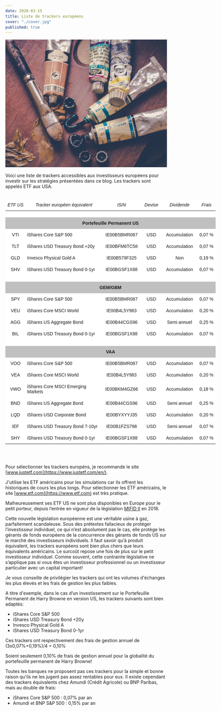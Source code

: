 ```yaml
---
date: 2020-03-15
title: Liste de trackers européens
cover: "./cover.jpg"
published: true
---
```


![cover](./cover.jpg)

Voici une liste de trackers accessibles aux investisseurs européens pour investir sur les stratégies présentées dans ce blog. Les trackers sont appelés ETF aux USA.
<br></br>

<!-- TABLE TRACKERS -->
<div style="text-align: center">
  <style type="text/css">
  .tg  {border:none;border-collapse:collapse;border-spacing:0;margin:0px auto;}
  .tg td{border-style:solid;border-width:0px;font-family:Arial, sans-serif;font-size:14px;overflow:hidden;
    padding:10px 5px;word-break:normal;}
  .tg th{border-style:solid;border-width:0px;font-family:Arial, sans-serif;font-size:14px;font-weight:normal;
    overflow:hidden;padding:10px 5px;word-break:normal;}
  .tg .tg-vxga{background-color:#ffffff;text-align:center;vertical-align:middle}
  .tg .tg-vml1{background-color:#ffffff;font-style:italic;text-align:center;vertical-align:middle}
  .tg .tg-y0hg{background-color:#ffffff;text-align:left;vertical-align:middle}
  .tg .tg-kfrk{background-color:#c0c0c0;border-color:#efefef;font-weight:bold;text-align:center;vertical-align:middle}
  .tg .tg-v4j2{background-color:#c0c0c0;font-weight:bold;text-align:center;vertical-align:middle}
  @media screen and (max-width: 767px) {.tg {width: auto !important;}.tg col {width: auto !important;}.tg-wrap {overflow-x: auto;-webkit-overflow-scrolling: touch;margin: auto 0px;}}</style>
  <div class="tg-wrap"><table class="tg" style="undefined;table-layout: fixed; width: 656px">
  <colgroup>
  <col style="width: 63px">
  <col style="width: 239px">
  <col style="width: 121px">
  <col style="width: 65px">
  <col style="width: 111px">
  <col style="width: 57px">
  </colgroup>
  <thead>
    <tr>
      <th class="tg-vml1">ETF US</th>
      <th class="tg-vml1">Tracker européen équivalent</th>
      <th class="tg-vml1">ISIN</th>
      <th class="tg-vml1">Devise</th>
      <th class="tg-vml1">Dividende</th>
      <th class="tg-vml1">Frais</th>
    </tr>
  </thead>
  <tbody>
    <tr>
      <td class="tg-vxga"></td>
      <td class="tg-y0hg"></td>
      <td class="tg-vxga"></td>
      <td class="tg-vxga"></td>
      <td class="tg-vxga"></td>
      <td class="tg-vxga"></td>
    </tr>
    <tr>
      <td class="tg-kfrk" colspan="6">Portefeuille Permanent US</td>
    </tr>
    <tr>
      <td class="tg-vxga">VTI</td>
      <td class="tg-y0hg">iShares Core S&amp;P 500</td>
      <td class="tg-vxga">IE00B5BMR087</td>
      <td class="tg-vxga">USD</td>
      <td class="tg-vxga">Accumulation</td>
      <td class="tg-vxga">0,07 %</td>
    </tr>
    <tr>
      <td class="tg-vxga">TLT</td>
      <td class="tg-y0hg">iShares USD Treasury Bond +20y</td>
      <td class="tg-vxga">IE00BFM6TC58</td>
      <td class="tg-vxga">USD</td>
      <td class="tg-vxga">Accumulation</td>
      <td class="tg-vxga">0,07 %</td>
    </tr>
    <tr>
      <td class="tg-vxga">GLD</td>
      <td class="tg-y0hg">Invesco Physical Gold A</td>
      <td class="tg-vxga">IE00B579F325</td>
      <td class="tg-vxga">USD</td>
      <td class="tg-vxga">Non</td>
      <td class="tg-vxga">0,19 %</td>
    </tr>
    <tr>
      <td class="tg-vxga">SHV</td>
      <td class="tg-y0hg">iShares USD Treasury Bond 0-1yr</td>
      <td class="tg-vxga">IE00BGSF1X88</td>
      <td class="tg-vxga">USD</td>
      <td class="tg-vxga">Accumulation</td>
      <td class="tg-vxga">0,07 %</td>
    </tr>
    <tr>
      <td class="tg-vxga"></td>
      <td class="tg-y0hg"></td>
      <td class="tg-vxga"></td>
      <td class="tg-vxga"></td>
      <td class="tg-vxga"></td>
      <td class="tg-vxga"></td>
    </tr>
    <tr>
      <td class="tg-v4j2" colspan="6">GEM/GBM</td>
    </tr>
    <tr>
      <td class="tg-vxga">SPY</td>
      <td class="tg-y0hg">iShares Core S&amp;P 500</td>
      <td class="tg-vxga">IE00B5BMR087</td>
      <td class="tg-vxga">USD</td>
      <td class="tg-vxga">Accumulation</td>
      <td class="tg-vxga">0,07 %</td>
    </tr>
    <tr>
      <td class="tg-vxga">VEU</td>
      <td class="tg-y0hg">iShares Core MSCI World</td>
      <td class="tg-vxga">IE00B4L5Y983</td>
      <td class="tg-vxga">USD</td>
      <td class="tg-vxga">Accumulation</td>
      <td class="tg-vxga">0,20 %</td>
    </tr>
    <tr>
      <td class="tg-vxga">AGG</td>
      <td class="tg-y0hg">iShares US Aggregate Bond</td>
      <td class="tg-vxga">IE00B44CGS96</td>
      <td class="tg-vxga">USD</td>
      <td class="tg-vxga">Semi annuel</td>
      <td class="tg-vxga">0,25 %</td>
    </tr>
    <tr>
      <td class="tg-vxga">BIL</td>
      <td class="tg-y0hg">iShares USD Treasury Bond 0-1yr</td>
      <td class="tg-vxga">IE00BGSF1X88</td>
      <td class="tg-vxga">USD</td>
      <td class="tg-vxga">Accumulation</td>
      <td class="tg-vxga">0,07 %</td>
    </tr>
    <tr>
      <td class="tg-vxga"></td>
      <td class="tg-y0hg"></td>
      <td class="tg-vxga"></td>
      <td class="tg-vxga"></td>
      <td class="tg-vxga"></td>
      <td class="tg-vxga"></td>
    </tr>
    <tr>
      <td class="tg-v4j2" colspan="6">VAA</td>
    </tr>
    <tr>
      <td class="tg-vxga">VOO</td>
      <td class="tg-y0hg">iShares Core S&amp;P 500</td>
      <td class="tg-vxga">IE00B5BMR087</td>
      <td class="tg-vxga">USD</td>
      <td class="tg-vxga">Accumulation</td>
      <td class="tg-vxga">0,07 %</td>
    </tr>
    <tr>
      <td class="tg-vxga">VEA</td>
      <td class="tg-y0hg">iShares Core MSCI World</td>
      <td class="tg-vxga">IE00B4L5Y983</td>
      <td class="tg-vxga">USD</td>
      <td class="tg-vxga">Accumulation</td>
      <td class="tg-vxga">0,20 %</td>
    </tr>
    <tr>
      <td class="tg-vxga">VWO</td>
      <td class="tg-y0hg">iShares Core MSCI Emerging Markets</td>
      <td class="tg-vxga">IE00BKM4GZ66</td>
      <td class="tg-vxga">USD</td>
      <td class="tg-vxga">Accumulation</td>
      <td class="tg-vxga">0,18 %</td>
    </tr>
    <tr>
      <td class="tg-vxga">BND</td>
      <td class="tg-y0hg">iShares US Aggregate Bond</td>
      <td class="tg-vxga">IE00B44CGS96</td>
      <td class="tg-vxga">USD</td>
      <td class="tg-vxga">Semi annuel</td>
      <td class="tg-vxga">0,25 %</td>
    </tr>
    <tr>
      <td class="tg-vxga">LQD</td>
      <td class="tg-y0hg">iShares USD Corporate Bond</td>
      <td class="tg-vxga">IE00BYXYYJ35</td>
      <td class="tg-vxga">USD</td>
      <td class="tg-vxga">Accumulation</td>
      <td class="tg-vxga">0,20 %</td>
    </tr>
    <tr>
      <td class="tg-vxga">IEF</td>
      <td class="tg-y0hg">iShares USD Treasury Bond 7-10yr</td>
      <td class="tg-vxga">IE00B1FZS798</td>
      <td class="tg-vxga">USD</td>
      <td class="tg-vxga">Semi annuel</td>
      <td class="tg-vxga">0,07 %</td>
    </tr>
    <tr>
      <td class="tg-vxga">SHY</td>
      <td class="tg-y0hg">iShares USD Treasury Bond 0-1yr</td>
      <td class="tg-vxga">IE00BGSF1X88</td>
      <td class="tg-vxga">USD</td>
      <td class="tg-vxga">Accumulation</td>
      <td class="tg-vxga">0,07 %</td>
    </tr>
  </tbody>
  </table></div>
</div>

<br></br>

Pour sélectionner les trackers européns, je recommande le site [www.justetf.com](https://www.justetf.com/en/).

J'utilise les ETF américains pour les simulations car ils offrent les historiques de cours les plus longs. Pour sélectionner les ETF américains, le site [www.etf.com](https://www.etf.com) est très pratique.

Malheureusement ses ETF US ne sont plus disponibles en Europe pour le petit porteur, depuis l’entrée en vigueur de la législation [MIFID II](https://www.esma.europa.eu/policy-rules/mifid-ii-and-mifir) en 2018.  

Cette nouvelle législation européenne est une véritable usine à gaz, parfaitement scandaleuse. Sous des prétextes fallacieux de protéger l’investisseur individuel, ce qui n’est absolument pas le cas, elle protège les gérants de fonds européens de la concurrence des gérants de fonds US sur le marché des investisseurs individuels. Il faut savoir qu’à produit équivalent, les trackers européens sont bien plus chers que leurs équivalents américains. Le surcoût repose une fois de plus sur le petit investisseur individuel. Comme souvent, cette contrainte législative ne s’applique pas si vous êtes un investisseur professionnel ou un investisseur particulier avec un capital important!  

Je vous conseille de privilégier les trackers qui ont les volumes d'échanges les plus élevés et les frais de gestion les plus faibles.

A titre d'exemple, dans le cas d’un investissement sur le Portefeuille Permanent de Harry Browne en version US, les trackers suivants sont bien adaptés:
- iShares Core S&P 500
- iShares USD Treasury Bond +20y
- Invesco Physical Gold A
- iShares USD Treasury Bond 0-1yr

Ces trackers ont respectivement des frais de gestion annuel de (3x0,07%+0,19%)/4 = 0,10%

Soient seulement 0,10% de frais de gestion annuel pour la globalité du portefeuille permanent de Harry Browne!

Toutes les banques ne proposent pas ces trackers pour la simple et bonne raison qu'ils ne les jugent pas assez rentables pour eux. Il existe cependant des trackers équivalents chez Amundi (Crédit Agricole) ou BNP Paribas, mais au double de frais:
- iShares Core S&P 500 : 0,07% par an 
- Amundi et BNP S&P 500 : 0,15% par an

<br></br>



